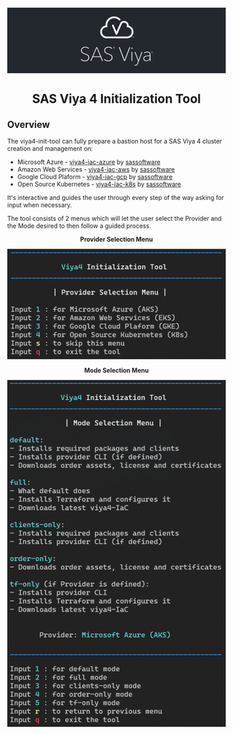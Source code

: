![SAS Viya](assets/sasviya_logo_header_gh.png)

<div align="center">

# **SAS Viya 4 Initialization Tool**

</div>

## Overview
The viya4-init-tool can fully prepare a bastion host for a SAS Viya 4 cluster creation and management on:
* Microsoft Azure - [viya4-iac-azure](https://github.com/sassoftware/viya4-iac-azure) by [sassoftware](@sassoftware)
* Amazon Web Services - [viya4-iac-aws](https://github.com/sassoftware/viya4-iac-aws) by [sassoftware](@sassoftware)
* Google Cloud Plaform - [viya4-iac-gcp](https://github.com/sassoftware/viya4-iac-gcp) by [sassoftware](@sassoftware)
* Open Source Kubernetes - [viya4-iac-k8s](https://github.com/sassoftware/viya4-iac-k8s) by [sassoftware](@sassoftware)

It's interactive and guides the user through every step of the way asking for input when necessary.

The tool consists of 2 menus which will let the user select the Provider and the Mode desired to then follow a guided process.
<div align="center">

**Provider Selection Menu**

![viya-init-tool | Provider Selection Menu](assets/providerSelectionMenu.png)


**Mode Selection Menu**

![viya-init-tool | Mode Selection Menu](assets/modeSelectionMenu.png)
</div>